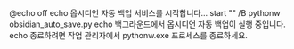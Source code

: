 @echo off
echo 옵시디언 자동 백업 서비스를 시작합니다...
start "" /B pythonw obsidian_auto_save.py
echo 백그라운드에서 옵시디언 자동 백업이 실행 중입니다.
echo 종료하려면 작업 관리자에서 pythonw.exe 프로세스를 종료하세요.